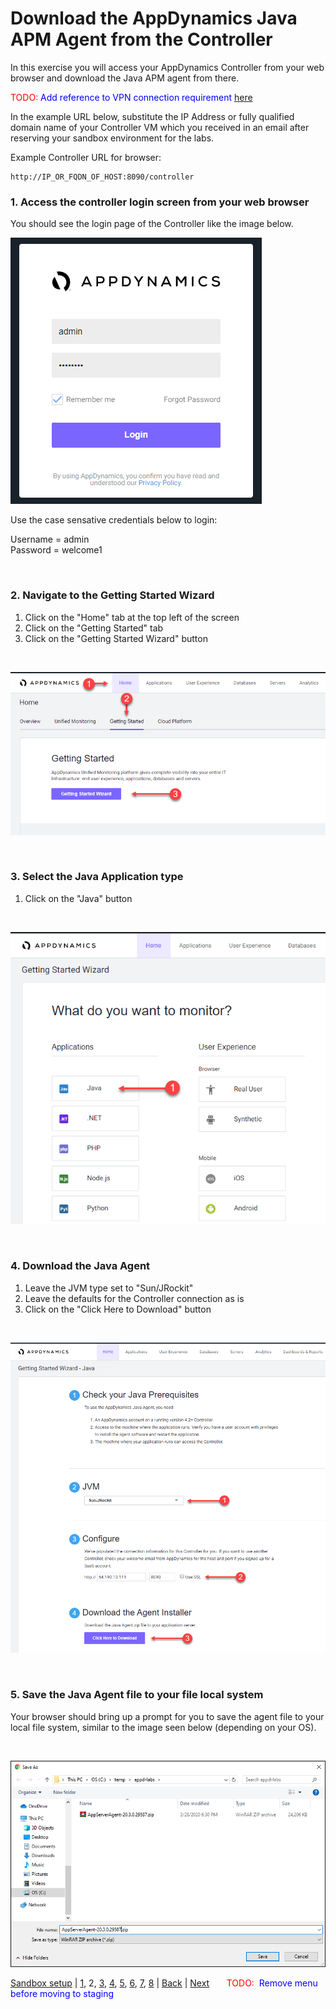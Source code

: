 # Download the AppDynamics Java APM Agent from the Controller

In this exercise you will access your AppDynamics Controller from your web browser and download the Java APM agent from there.  

<span style="color: red;">TODO:</span> <span style="color: blue;">Add reference to VPN connection requirement [here](../appd-sandbox-setup-101/1.md)</span>


In the example URL below, substitute the IP Address or fully qualified domain name of your Controller VM which you received in an email after reserving your sandbox environment for the labs. 

Example Controller URL for browser:

```
http://IP_OR_FQDN_OF_HOST:8090/controller
```

### **1.** Access the controller login screen from your web browser
You should see the login page of the Controller like the image below.

![Controller Login Screen](./assets/images/02-controller-login.png)

Use the case sensative credentials below to login:

Username = admin 
<br>
Password = welcome1

<br>

### **2.** Navigate to the Getting Started Wizard

1. Click on the "Home" tab at the top left of the screen
2. Click on the "Getting Started" tab
3. Click on the "Getting Started Wizard" button

<br>

![Download Wizard 1](./assets/images/02-download-wizard-01.png)

<br>

### **3.** Select the Java Application type

1. Click on the "Java" button

<br>

![Download Wizard 2](./assets/images/02-download-wizard-02.png)

<br>

### **4.** Download the Java Agent

1. Leave the JVM type set to "Sun/JRockit"
2. Leave the defaults for the Controller connection as is
3. Click on the "Click Here to Download" button

<br>

![Download Wizard 3](./assets/images/02-download-wizard-03.png)

<br>

### **5.** Save the Java Agent file to your file local system

Your browser should bring up a prompt for you to save the agent file to your local file system, similar to the image seen below (depending on your OS).

<br>

![Download Wizard 4](./assets/images/02-download-wizard-04.png)
<br>

[Sandbox setup](../appd-sandbox-setup-101/1.md) | [1](1.md), 2, [3](3.md), [4](4.md), [5](5.md), [6](6.md), [7](7.md), [8](8.md) | [Back](1.md) | [Next](3.md)    &nbsp;&nbsp;&nbsp;&nbsp;&nbsp;&nbsp;<span style="color: red;">TODO:</span><span style="color: blue;">&nbsp;&nbsp;Remove menu before moving to staging</span>